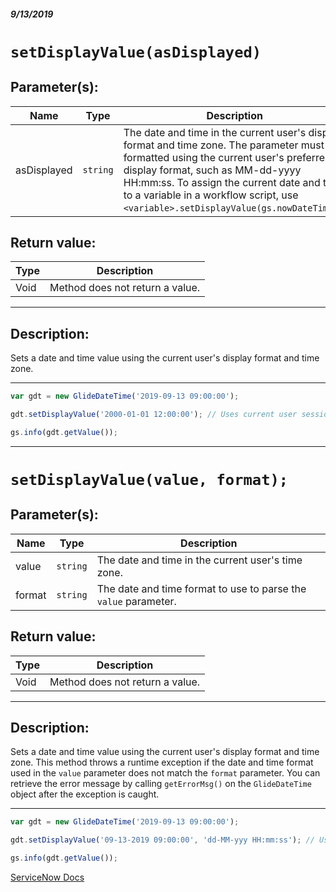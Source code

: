 ##### 9/13/2019
# `setDisplayValue(asDisplayed)`

## Parameter(s):
| Name | Type | Description |
|---|---|---|
| asDisplayed | `string` | The date and time in the current user's display format and time zone.  The parameter must be formatted using the current user's preferred display format, such as MM-dd-yyyy HH:mm:ss.  To assign the current date and time to a variable in a workflow script, use `<variable>.setDisplayValue(gs.nowDateTime);`. |

## Return value:
| Type | Description |
|---|---|
| Void | Method does not return a value. |

---

## Description:
Sets a date and time value using the current user's display format and time zone.

---

```js
var gdt = new GlideDateTime('2019-09-13 09:00:00');

gdt.setDisplayValue('2000-01-01 12:00:00'); // Uses current user session time zone (EST)

gs.info(gdt.getValue());
```

---

# `setDisplayValue(value, format);`

## Parameter(s):
| Name | Type | Description |
|---|---|---|
| value | `string` | The date and time in the current user's time zone. |
| format | `string` | The date and time format to use to parse the `value` parameter. |

## Return value:
| Type | Description |
|---|---|
| Void | Method does not return a value. |

---

## Description:
Sets a date and time value using the current user's display format and time zone. This method throws a runtime exception if the date and time format used in the `value` parameter does not match the `format` parameter.  You can retrieve the error message by calling `getErrorMsg()` on the `GlideDateTime` object after the exception is caught.

---

```js
var gdt = new GlideDateTime('2019-09-13 09:00:00');

gdt.setDisplayValue('09-13-2019 09:00:00', 'dd-MM-yyy HH:mm:ss'); // Uses current user session time zone (EST)

gs.info(gdt.getValue());
```

[ServiceNow Docs](https://developer.servicenow.com/app.do#!/api_doc?v=madrid&id=r_ScopedGlideDateTimeSetDisplayValue_String_asDisplayed)